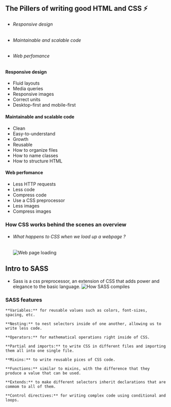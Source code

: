 ## The Pillers of writing good HTML and CSS ⚡️

  - ###### Responsive design
  - ###### Maintainable and scalable code
  - ###### Web perfomance

  #### Responsive design 
  - Fluid layouts
  - Media queries
  - Responsive images
  - Correct units
  - Desktop-first and mobile-first

  #### Maintainable and scalable code
  - Clean
  - Easy-to-understand
  - Growth
  - Reusable
  - How to organize files
  - How to name classes
  - How to structure HTML
  #### Web perfomance
  - Less HTTP requests
  - Less code
  - Compress code
  - Use a CSS preprocessor
  - Less images
  - Compress images

### How CSS works behind the scenes an overview

 - ###### What happens to CSS when we load up a webpage ?
   ![Web page loading](https://i.ibb.co/7J28zhX/Screenshot-from-2023-09-19-18-05-37.png)  


## Intro to SASS 

  - Sass is a css preprocessor, an extension of CSS that adds power and elegance to the basic language.
  ![How SASS compiles](https://i.ibb.co/T2zdqyJ/Screenshot-from-2023-09-19-20-22-46.png)  


  ### SASS features
    **Variables:** for reusable values such as colors, font-sizes, spacing, etc.

    **Nesting:** to nest selectors inside of one another, allowing us to write less code.

    **Operators:** for mathematical operations right inside of CSS.

    **Partial and imports:** to write CSS in different files and importing them all into one single file.

    **Mixins:** to write reusable pices of CSS code.

    **Functions:** similar to mixins, with the difference that they produce a value that can be used.

    **Extends:** to make different selectors inherit declarations that are commom to all of them.
    
    **Control directives:** for writing complex code using conditional and loops.